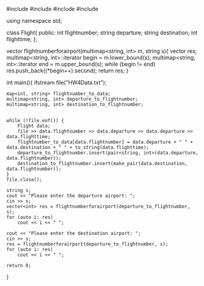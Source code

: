 #include <iostream>
#include <vector>
#include <map>
#include <fstream>

using namespace std;

class Flight{
public:
    int flightnumber;
    string departure;
    string destination;
    int flighttime;
};

vector<int> flightnumberforairport(multimap<string, int> m, string s){
    vector<int> res;
    multimap<string, int>::iterator begin = m.lower_bound(s);
    multimap<string, int>::iterator end = m.upper_bound(s);
    while (begin != end)
        res.push_back((*begin++).second);
    return res;
}

int main(){
    ifstream file("HW4Data.txt");
    
    map<int, string> flightnumber_to_data;
    multimap<string, int> departure_to_flightnumber;
    multimap<string, int> destination_to_flightnumber;
    

    while (!file.eof()) {
        Flight data;
        file >> data.flightnumber >> data.departure >> data.departure >> data.flighttime;
        flightnumber_to_data[data.flightnumber] = data.departure + " " + data.destination + " " + to_string(data.flighttime);
        departure_to_flightnumber.insert(pair<string, int>(data.departure, data.flightnumber));
        destination_to_flightnumber.insert(make_pair(data.destination, data.flightnumber));
    }
    file.close();
    
    string s;
    cout << "Please enter the departure airport: ";
    cin >> s;
    vector<int> res = flightnumberforairport(departure_to_flightnumber, s);
    for (auto i: res)
        cout << i << " ";
    
    cout << "Please enter the destination airport: ";
    cin >> s;
    res = flightnumberforairport(departure_to_flightnumber, s);
    for (auto i: res)
        cout << i << " ";
    
    return 0;
}
